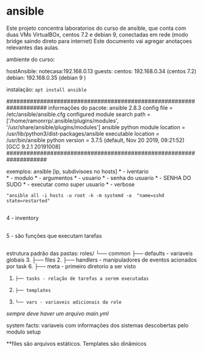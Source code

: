 # ansible
Este projeto concentra laboratorios do curso de ansible, que conta com duas VMs VirtualBOx, centos 7.2 e debian 9, conectadas em rede (modo bridge saindo direto para internet)
Este documento vai agregar anotaçoes relevantes das aulas.


ambiente do curso:

hostAnsible: notecasa:192.168.0.13
guests:
	centos: 192.168.0.34 (centos 7.2)
	debian: 192.168.0.35 (debian 9  )

instalação: 
```apt install ansible```

####################################################################
informações do pacote: 
ansible 2.8.3
  config file = /etc/ansible/ansible.cfg
  configured module search path = ['/home/ramonrrp/.ansible/plugins/modules', '/usr/share/ansible/plugins/modules']
  ansible python module location = /usr/lib/python3/dist-packages/ansible
  executable location = /usr/bin/ansible
  python version = 3.7.5 (default, Nov 20 2019, 09:21:52) [GCC 9.2.1 20191008]
####################################################################

exemplos: ansible [ip, subdivisoes no hosts]
	* - iventario	
	* - modulo
	* - argumentos
	* - usuario
	* - senha do usuario
	* - SENHA DO SUDO
	* - executar como super usuario
	* - verbose

```"ansible all -i hosts -u root -k -m systemd -a  "name=sshd state=restarted"```

##
4 - inventory
##

##
5 - são funções que executam tarefas
##
estrutura padrão das pastas:
   roles/
   └── common
       ├── defaults - variaveis globais
3.     ├── files
2.     ├── handlers - manipuladores de eventos acionados por task
6.     ├── meta - primeiro diretorio a ser visto
1.     ├── tasks - relação de tarefas a serem executadas 
4.     ├── templates
5.     └── vars - variaveis adicionais da role
*sempre deve haver um arquivo main.yml*

system facts: variaveis com informações dos sistemas descobertas pelo modulo setup

**files são arquivos estáticos. Templates são dinâmicos
